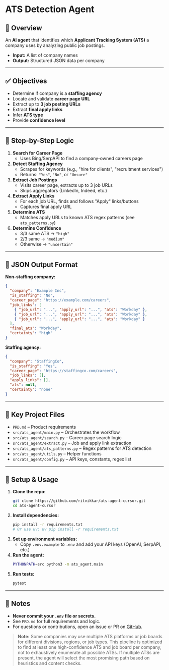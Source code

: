 # ATS Detection Agent

## 🎯 Overview
An **AI agent** that identifies which **Applicant Tracking System (ATS)** a company uses by analyzing public job postings.

- **Input:** A list of company names
- **Output:** Structured JSON data per company

---

## ✅ Objectives
- Determine if company is a **staffing agency**
- Locate and validate **career page URL**
- Extract up to **3 job posting URLs**
- Extract **final apply links**
- Infer **ATS type**
- Provide **confidence level**

---

## 🔁 Step-by-Step Logic
1. **Search for Career Page**
   - Uses Bing/SerpAPI to find a company-owned careers page
2. **Detect Staffing Agency**
   - Scrapes for keywords (e.g., "hire for clients", "recruitment services")
   - Returns: `"Yes"`, `"No"`, or `"Unsure"`
3. **Extract Job Postings**
   - Visits career page, extracts up to 3 job URLs
   - Skips aggregators (LinkedIn, Indeed, etc.)
4. **Extract Apply Links**
   - For each job URL, finds and follows "Apply" links/buttons
   - Captures final apply URL
5. **Determine ATS**
   - Matches apply URLs to known ATS regex patterns (see `ats_patterns.py`)
6. **Determine Confidence**
   - 3/3 same ATS → `"high"`
   - 2/3 same → `"medium"`
   - Otherwise → `"uncertain"`

---

## 🧾 JSON Output Format
**Non-staffing company:**
```json
{
  "company": "Example Inc",
  "is_staffing": "No",
  "career_page": "https://example.com/careers",
  "job_links": [
    { "job_url": "...", "apply_url": "...", "ats": "Workday" },
    { "job_url": "...", "apply_url": "...", "ats": "Workday" },
    { "job_url": "...", "apply_url": "...", "ats": "Workday" }
  ],
  "final_ats": "Workday",
  "certainty": "high"
}
```
**Staffing agency:**
```json
{
  "company": "StaffingCo",
  "is_staffing": "Yes",
  "career_page": "https://staffingco.com/careers",
  "job_links": [],
  "apply_links": [],
  "ats": null,
  "certainty": "none"
}
```

---

## 🧱 Key Project Files
- `PRD.md` – Product requirements
- `src/ats_agent/main.py` – Orchestrates the workflow
- `src/ats_agent/search.py` – Career page search logic
- `src/ats_agent/extract.py` – Job and apply link extraction
- `src/ats_agent/ats_patterns.py` – Regex patterns for ATS detection
- `src/ats_agent/utils.py` – Helper functions
- `src/ats_agent/config.py` – API keys, constants, regex list

---

## 🚀 Setup & Usage
1. **Clone the repo:**
   ```bash
   git clone https://github.com/ritvikkar/ats-agent-cursor.git
   cd ats-agent-cursor
   ```
2. **Install dependencies:**
   ```bash
   pip install -r requirements.txt
   # Or use uv: uv pip install -r requirements.txt
   ```
3. **Set up environment variables:**
   - Copy `.env.example` to `.env` and add your API keys (OpenAI, SerpAPI, etc.)
4. **Run the agent:**
   ```bash
   PYTHONPATH=src python3 -m ats_agent.main
   ```
5. **Run tests:**
   ```bash
   pytest
   ```

---

## 📝 Notes
- **Never commit your `.env` file or secrets.**
- See `PRD.md` for full requirements and logic.
- For questions or contributions, open an issue or PR on [GitHub](https://github.com/ritvikkar/ats-agent-cursor).

> **Note:** Some companies may use multiple ATS platforms or job boards for different divisions, regions, or job types. This pipeline is optimized to find at least one high-confidence ATS and job board per company, not to exhaustively enumerate all possible ATSs. If multiple ATSs are present, the agent will select the most promising path based on heuristics and content checks. 